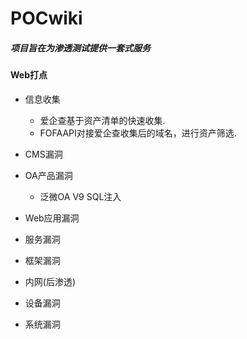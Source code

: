 # POCwiki

##### 项目旨在为渗透测试提供一套式服务

#### Web打点

- 信息收集

  * 爱企查基于资产清单的快速收集.
  * FOFAAPI对接爱企查收集后的域名，进行资产筛选.

- CMS漏洞

- OA产品漏洞

  * 泛微OA V9 SQL注入

- Web应用漏洞

- 服务漏洞

- 框架漏洞

- 内网(后渗透)

- 设备漏洞

- 系统漏洞

  